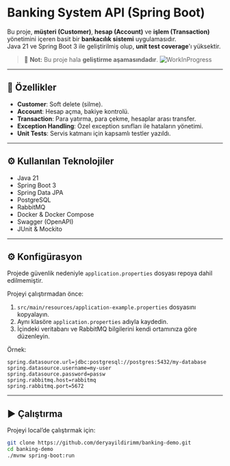 # Banking System API (Spring Boot)

Bu proje, **müşteri (Customer)**, **hesap (Account)** ve **işlem (Transaction)** yönetimini içeren basit bir **bankacılık sistemi** uygulamasıdır.  
Java 21 ve Spring Boot 3 ile geliştirilmiş olup, **unit test coverage**'ı yüksektir.

> 🚧 **Not:** Bu proje hala **geliştirme aşamasındadır**.
![WorkInProgress](https://media1.giphy.com/media/v1.Y2lkPTc5MGI3NjExam14YnljMTB4a2U0OHF5MjBwbWx2Ymt1OGpjNDc3am9wNzY0eXJidSZlcD12MV9pbnRlcm5hbF9naWZfYnlfaWQmY3Q9Zw/6SPT4vjEWBPjECMXwr/giphy.gif)

---

## 🚀 Özellikler

- **Customer**: Soft delete (silme).
- **Account**: Hesap açma, bakiye kontrolü.
- **Transaction**: Para yatırma, para çekme, hesaplar arası transfer.
- **Exception Handling**: Özel exception sınıfları ile hataların yönetimi.
- **Unit Tests**: Servis katmanı için kapsamlı testler yazıldı.

---

## ⚙️ Kullanılan Teknolojiler

- Java 21
- Spring Boot 3
- Spring Data JPA
- PostgreSQL
- RabbitMQ
- Docker & Docker Compose
- Swagger (OpenAPI)
- JUnit & Mockito 
---
## ⚙️ Konfigürasyon

Projede güvenlik nedeniyle `application.properties` dosyası repoya dahil edilmemiştir.

Projeyi çalıştırmadan önce:

1. `src/main/resources/application-example.properties` dosyasını kopyalayın.
2. Aynı klasöre `application.properties` adıyla kaydedin.
3. İçindeki veritabanı ve RabbitMQ bilgilerini kendi ortamınıza göre düzenleyin.

Örnek:

```properties
spring.datasource.url=jdbc:postgresql://postgres:5432/my-database
spring.datasource.username=my-user
spring.datasource.password=passw
spring.rabbitmq.host=rabbitmq
spring.rabbitmq.port=5672

```

---


## ▶️ Çalıştırma

Projeyi local’de çalıştırmak için:

```bash
git clone https://github.com/deryayildirimm/banking-demo.git
cd banking-demo 
./mvnw spring-boot:run

```

